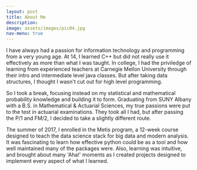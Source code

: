 ```yaml
---
layout: post
title: About Me
description:
image: assets/images/pic04.jpg
nav-menu: true
---
```


I have always had a passion for information technology and programming from a very young age. At 14, I learned C++ but
did not really use it effectively as more than what I was taught. In college, I had the priviledge of learning from 
experienced teachers at Carnegie Mellon University through their intro and intermediate level java classes. But after
taking data structures, I thought I wasn't cut out for high level programming. 

So I took a break, focusing instead on my statistical and mathematical probability knowledge and building it to form.
Graduating from SUNY Albany with a B.S. in Mathematical & Actuarial Sciences, my true passions were put to the test
in actuarial examinations. They took all I had, but after passing the P/1 and FM/2, I decided to take a slightly different
route. 

The summer of 2017, I enrolled in the Metis program, a 12-week course designed to teach the data science stack for
big data and modern analysis. It was fascinating to learn how effective python could be as a tool and how well maintained
many of the packages were. Also, learning was intuitive, and brought about many 'Aha!' moments as I created projects
designed to implement every aspect of what I learned.